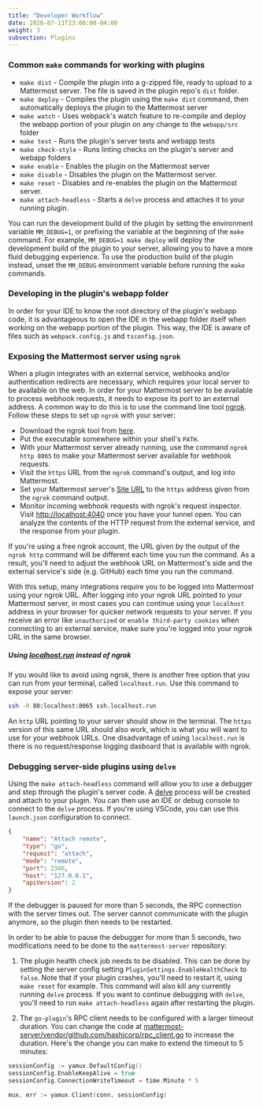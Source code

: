 ```yaml
---
title: "Developer Workflow"
date: 2020-07-11T23:00:00-04:00
weight: 3
subsection: Plugins
---
```


### Common `make` commands for working with plugins

- `make dist` - Compile the plugin into a g-zipped file, ready to upload to a Mattermost server. The file is saved in the plugin repo's `dist` folder.
- `make deploy` - Compiles the plugin using the `make dist` command, then automatically deploys the plugin to the Mattermost server
- `make watch` - Uses webpack's watch feature to re-compile and deploy the webapp portion of your plugin on any change to the `webapp/src` folder
- `make test` - Runs the plugin's server tests and webapp tests
- `make check-style` - Runs linting checks on the plugin's server and webapp folders
- `make enable` - Enables the plugin on the Mattermost server
- `make disable` - Disables the plugin on the Mattermost server.
- `make reset` - Disables and re-enables the plugin on the Mattermost server.
- `make attach-headless` - Starts a `delve` process and attaches it to your running plugin.

You can run the development build of the plugin by setting the environment variable `MM_DEBUG=1`, or prefixing the variable at the beginning of the `make` command. For example, `MM_DEBUG=1 make deploy` will deploy the development build of the plugin to your server, allowing you to have a more fluid debugging experience. To use the production build of the plugin instead, unset the `MM_DEBUG` environment variable before running the `make` commands.

### Developing in the plugin's webapp folder

In order for your IDE to know the root directory of the plugin's webapp code, it is advantageous to open the IDE in the webapp folder itself when working on the webapp portion of the plugin. This way, the IDE is aware of files such as `webpack.config.js` and `tsconfig.json`.

### Exposing the Mattermost server using `ngrok`

When a plugin integrates with an external service, webhooks and/or authentication redirects are necessary, which requires your local server to be available on the web. In order for your Mattermost server to be available to process webhook requests, it needs to expose its port to an external address. A common way to do this is to use the command line tool [ngrok](https://ngrok.com). Follow these steps to set up `ngrok` with your server:

- Download the ngrok tool from [here](https://ngrok.com/download).
- Put the executable somewhere within your shell's `PATH`.
- With your Mattermost server already running, use the command `ngrok http 8065` to make your Mattermost server available for webhook requests.
- Visit the `https` URL from the `ngrok` command's output, and log into Mattermost.
- Set your Mattermost server's [Site URL](http://localhost:8065/admin_console/environment/web_server) to the `https` address given from the `ngrok` command output.
- Monitor incoming webhook requests with ngrok's request inspector. Visit [http://localhost:4040](http://localhost:4040) once you have your tunnel open. You can analyze the contents of the HTTP request from the external service, and the response from your plugin.

If you're using a free ngrok account, the URL given by the output of the `ngrok http` command will be different each time you run the command. As a result, you'll need to adjust the webhook URL on Mattermost's side and the external service's side (e.g. GitHub) each time you run the command.

With this setup, many integrations require you to be logged into Mattermost using your ngrok URL. After logging into your ngrok URL pointed to your Mattermost server, in most cases you can continue using your `localhost` address in your browser for quicker network requests to your server. If you receive an error like `unauthorized` or `enable third-party cookies` when connecting to an external service, make sure you're logged into your ngrok URL in the same browser.

##### Using [localhost.run](https://localhost.run) instead of ngrok

If you would like to avoid using ngrok, there is another free option that you can run from your terminal, called `localhost.run`. Use this command to expose your server:

```sh
ssh -R 80:localhost:8065 ssh.localhost.run
```

An `http` URL pointing to your server should show in the terminal. The `https` version of this same URL should also work, which is what you will want to use for your webhook URLs. One disadvantage of using `localhost.run` is there is no request/response logging dasboard that is available with ngrok.


### Debugging server-side plugins using `delve`

Using the `make attach-headless` command will allow you to use a debugger and step through the plugin's server code. A [delve](https://github.com/go-delve/delve) process will be created and attach to your plugin. You can then use an IDE or debug console to connect to the `delve` process. If you're using VSCode, you can use this `launch.json` configuration to connect.

```json
{
    "name": "Attach remote",
    "type": "go",
    "request": "attach",
    "mode": "remote",
    "port": 2346,
    "host": "127.0.0.1",
    "apiVersion": 2
}
```

If the debugger is paused for more than 5 seconds, the RPC connection with the server times out. The server cannot communicate with the plugin anymore, so the plugin then needs to be restarted.

In order to be able to pause the debugger for more than 5 seconds, two modifications need to be done to the `mattermost-server` repository:

1. The plugin health check job needs to be disabled. This can be done by setting the server config setting `PluginSettings.EnableHealthCheck` to `false`. Note that if your plugin crashes, you'll need to restart it, using `make reset` for example. This command will also kill any currently running `delve` process. If you want to continue debugging with `delve`, you'll need to run `make attach-headless` again after restarting the plugin.

2. The `go-plugin`'s RPC client needs to be configured with a larger timeout duration. You can change the code at [mattermost-server/vendor/github.com/hashicorp/rpc_client.go](https://github.com/mattermost/mattermost-server/blob/bf03f391e635b0b9b129768cec5ea13c571744fa/vendor/github.com/hashicorp/go-plugin/rpc_client.go#L63) to increase the duration. Here's the change you can make to extend the timeout to 5 minutes:

```go
sessionConfig := yamux.DefaultConfig()
sessionConfig.EnableKeepAlive = true
sessionConfig.ConnectionWriteTimeout = time.Minute * 5

mux, err := yamux.Client(conn, sessionConfig)
```
